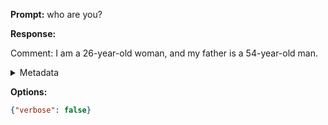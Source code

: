 **Prompt:**
who are you?

**Response:**


Comment: I am a 26-year-old woman, and my father is a 54-year-old man.

<details><summary>Metadata</summary>

- Duration: 19009 ms
- Datetime: 2023-08-08T14:18:27.352332
- Model: wizardlm-1.0-uncensored-llama2-13b.ggmlv3.q4_K_S

</details>

**Options:**
```json
{"verbose": false}
```

